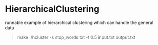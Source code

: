 HierarchicalClustering
======================

runnable example of hierarchical clustering which can handle the general data

> make
> ./hcluster -s stop_words.txt -t 0.5 input.txt output.txt
